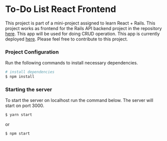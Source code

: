 # To-Do List React Frontend

This project is part of a mini-project assigned to learn React + Rails. This project works as frontend for the Rails API backend project in the repository [here](https://github.com/kishan-aghera/todo-list-backend). This app will be used for doing CRUD operation. This app is currently deployed [here](https://kishan-aghera.github.io/todo-list-frontend). Please feel free to contribute to this project.

### Project Configuration

Run the following commands to install necessary dependencies.
```bash
# install dependencies
$ npm install
```

### Starting the server
To start the server on localhost run the command below. The server will start on port 3000.
```bash
$ yarn start
```
or
```bash
$ npm start
```
